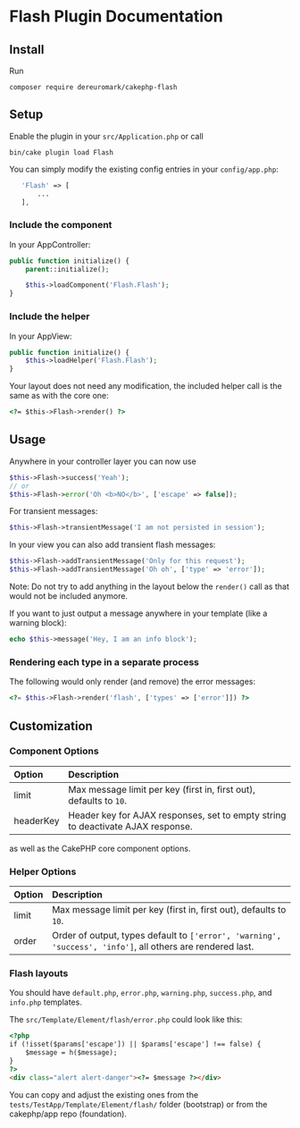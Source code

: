 # Flash Plugin Documentation

## Install
Run
```
composer require dereuromark/cakephp-flash
```

## Setup
Enable the plugin in your `src/Application.php` or call
```
bin/cake plugin load Flash
```

You can simply modify the existing config entries in your `config/app.php`:
 ```php
    'Flash' => [
        ...
    ],
```

### Include the component
In your AppController:
```php
public function initialize() {
    parent::initialize();

    $this->loadComponent('Flash.Flash');
}
```

### Include the helper
In your AppView:
```php
public function initialize() {
    $this->loadHelper('Flash.Flash');
}
```

Your layout does not need any modification, the included helper call is the same as with the core one:
```html
<?= $this->Flash->render() ?>
```

## Usage

Anywhere in your controller layer you can now use
```php
$this->Flash->success('Yeah');
// or
$this->Flash->error('Oh <b>NO</b>', ['escape' => false]);
```
For transient messages:
```php
$this->Flash->transientMessage('I am not persisted in session');
```

In your view you can also add transient flash messages:

```php
$this->Flash->addTransientMessage('Only for this request');
$this->Flash->addTransientMessage('Oh oh', ['type' => 'error']);
```
Note: Do not try to add anything in the layout below the `render()` call as that would not be included anymore.

If you want to just output a message anywhere in your template (like a warning block):
```php
echo $this->message('Hey, I am an info block');
```

### Rendering each type in a separate process
The following would only render (and remove) the error messages:
```php
<?= $this->Flash->render('flash', ['types' => ['error']]) ?>
```

## Customization

### Component Options

Option |Description
:----- | :----------
limit | Max message limit per key (first in, first out), defaults to `10`.
headerKey | Header key for AJAX responses, set to empty string to deactivate AJAX response.

as well as the CakePHP core component options.

### Helper Options

Option |Description
:----- | :----------
limit | Max message limit per key (first in, first out), defaults to `10`.
order | Order of output, types default to `['error', 'warning', 'success', 'info']`, all others are rendered last.

### Flash layouts
You should have `default.php`, `error.php`, `warning.php`, `success.php`, and `info.php` templates.

The `src/Template/Element/flash/error.php` could look like this:
```html
<?php
if (!isset($params['escape']) || $params['escape'] !== false) {
    $message = h($message);
}
?>
<div class="alert alert-danger"><?= $message ?></div>
```
You can copy and adjust the existing ones from the `tests/TestApp/Template/Element/flash/` folder (bootstrap) or from the cakephp/app repo (foundation).
